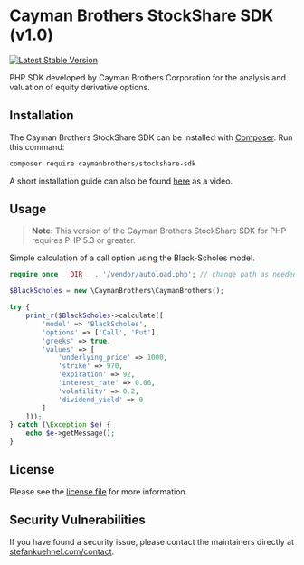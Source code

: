 # Cayman Brothers StockShare SDK (v1.0)
[![Latest Stable Version](http://img.shields.io/badge/Latest%20Stable-1.0-blue.svg)](https://packagist.org/packages/caymanbrothers/stockshare-sdk)

PHP SDK developed by Cayman Brothers Corporation for the analysis and valuation of equity derivative options.

## Installation

The Cayman Brothers StockShare SDK can be installed with [Composer](https://getcomposer.org/). Run this command:

```sh
composer require caymanbrothers/stockshare-sdk
```

A short installation guide can also be found [here](https://l.stefankuehnel.com/v7yD1) as a video.

## Usage

> **Note:** This version of the Cayman Brothers StockShare SDK for PHP requires PHP 5.3 or greater.

Simple calculation of a call option using the Black-Scholes model.

```php
require_once __DIR__ . '/vendor/autoload.php'; // change path as needed

$BlackScholes = new \CaymanBrothers\CaymanBrothers();

try {
    print_r($BlackScholes->calculate([
        'model' => 'BlackScholes',
        'options' => ['Call', 'Put'],
        'greeks' => true,
        'values' => [
            'underlying_price' => 1000,
            'strike' => 970,
            'expiration' => 92,
            'interest_rate' => 0.06,
            'volatility' => 0.2,
            'dividend_yield' => 0
        ]
    ]));
} catch (\Exception $e) {
    echo $e->getMessage();
}
```

## License

Please see the [license file](https://github.com/caymanbrothers/stockshare-sdk/blob/master/LICENSE) for more information.

## Security Vulnerabilities

If you have found a security issue, please contact the maintainers directly at [stefankuehnel.com/contact](https://stefankuehnel.com/contact).
